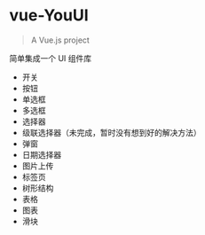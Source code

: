 # vue-YouUI

> A Vue.js project

简单集成一个 UI 组件库
* 开关
* 按钮
* 单选框
* 多选框
* 选择器
* 级联选择器（未完成，暂时没有想到好的解决方法）
* 弹窗
* 日期选择器
* 图片上传
* 标签页
* 树形结构
* 表格
* 图表
* 滑块
